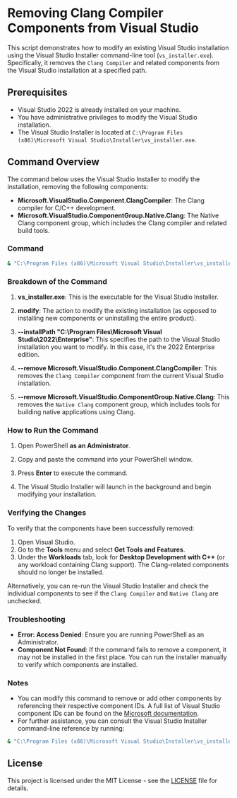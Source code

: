 
# Removing Clang Compiler Components from Visual Studio

This script demonstrates how to modify an existing Visual Studio installation using the Visual Studio Installer command-line tool (`vs_installer.exe`). Specifically, it removes the `Clang Compiler` and related components from the Visual Studio installation at a specified path.

## Prerequisites

- Visual Studio 2022 is already installed on your machine.
- You have administrative privileges to modify the Visual Studio installation.
- The Visual Studio Installer is located at `C:\Program Files (x86)\Microsoft Visual Studio\Installer\vs_installer.exe`.

## Command Overview

The command below uses the Visual Studio Installer to modify the installation, removing the following components:
- **Microsoft.VisualStudio.Component.ClangCompiler**: The Clang compiler for C/C++ development.
- **Microsoft.VisualStudio.ComponentGroup.Native.Clang**: The Native Clang component group, which includes the Clang compiler and related build tools.

### Command

```bash
& "C:\Program Files (x86)\Microsoft Visual Studio\Installer\vs_installer.exe" modify --installPath "C:\Program Files\Microsoft Visual Studio\2022\Enterprise" --remove Microsoft.VisualStudio.Component.ClangCompiler --remove Microsoft.VisualStudio.ComponentGroup.Native.Clang
```

### Breakdown of the Command

1. **vs_installer.exe**: This is the executable for the Visual Studio Installer.
   
2. **modify**: The action to modify the existing installation (as opposed to installing new components or uninstalling the entire product).

3. **--installPath "C:\Program Files\Microsoft Visual Studio\2022\Enterprise"**: This specifies the path to the Visual Studio installation you want to modify. In this case, it's the 2022 Enterprise edition.

4. **--remove Microsoft.VisualStudio.Component.ClangCompiler**: This removes the `Clang Compiler` component from the current Visual Studio installation.

5. **--remove Microsoft.VisualStudio.ComponentGroup.Native.Clang**: This removes the `Native Clang` component group, which includes tools for building native applications using Clang.

### How to Run the Command

1. Open PowerShell **as an Administrator**.

2. Copy and paste the command into your PowerShell window.

3. Press **Enter** to execute the command.

4. The Visual Studio Installer will launch in the background and begin modifying your installation.

### Verifying the Changes

To verify that the components have been successfully removed:

1. Open Visual Studio.
2. Go to the **Tools** menu and select **Get Tools and Features**.
3. Under the **Workloads** tab, look for **Desktop Development with C++** (or any workload containing Clang support). The Clang-related components should no longer be installed.
   
Alternatively, you can re-run the Visual Studio Installer and check the individual components to see if the `Clang Compiler` and `Native Clang` are unchecked.

### Troubleshooting

- **Error: Access Denied**: Ensure you are running PowerShell as an Administrator.
- **Component Not Found**: If the command fails to remove a component, it may not be installed in the first place. You can run the installer manually to verify which components are installed.

### Notes

- You can modify this command to remove or add other components by referencing their respective component IDs. A full list of Visual Studio component IDs can be found on the [Microsoft documentation](https://docs.microsoft.com/en-us/visualstudio/install/workload-component-id-vs-enterprise?view=vs-2022).
- For further assistance, you can consult the Visual Studio Installer command-line reference by running:

```bash
& "C:\Program Files (x86)\Microsoft Visual Studio\Installer\vs_installer.exe" help
```

## License

This project is licensed under the MIT License - see the [LICENSE](LICENSE) file for details.
